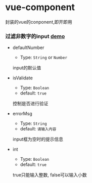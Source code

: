 # vue-component
封装的vue的conponent,即开即用
### 过滤非数字的input     [demo](https://codepen.io/StoneCode/pen/wxOWqW)
- defaultNumber 
    - Type: `String` or `Number`

    input的默认值
- isValidate 
    - Type: `Boolean`
    - default: `true`
    
    控制是否进行验证
- errorMsg
    - Type: `String`
    - default: `请输入内容`

    input框为空时的提示信息
- int
    - Type: `Boolean`
    - default: `true`

    true只能输入整数, false可以输入小数


